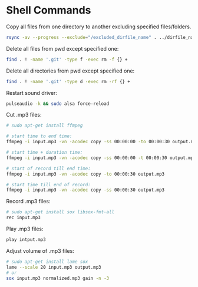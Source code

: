 # Shell Commands

Copy all files from one directory to another excluding specified files/folders.
```bash
rsync -av --progress --exclude="/excluded_dirfile_name" . ../dirfile_name
```

Delete all files from pwd except specified one:
```bash
find . ! -name '.git' -type f -exec rm -f {} +
```

Delete all directories from pwd except specified one:
```bash
find . ! -name '.git' -type d -exec rm -rf {} +
```

Restart sound driver:
```bash
pulseaudio -k && sudo alsa force-reload
```

Cut .mp3 files:
```bash
# sudo apt-get install ffmpeg

# start time to end time:
ffmpeg -i input.mp3 -vn -acodec copy -ss 00:00:00 -to 00:00:30 output.mp3

# start time + duration time:
ffmpeg -i input.mp3 -vn -acodec copy -ss 00:00:00 -t 00:00:30 output.mp3

# start of record till end time:
ffmpeg -i input.mp3 -vn -acodec copy -to 00:00:30 output.mp3

# start time till end of record:
ffmpeg -i input.mp3 -vn -acodec copy -ss 00:00:30 output.mp3
```

Record .mp3 files:
```bash
# sudo apt-get install sox libsox-fmt-all
rec input.mp3
```

Play .mp3 files:
```bash
play intput.mp3
```

Adjust volume of .mp3 files:
```bash
# sudo apt-get install lame sox
lame --scale 20 input.mp3 output.mp3
# or
sox input.mp3 normalized.mp3 gain -n -3
```
